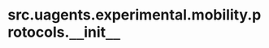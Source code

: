 <a id="src.uagents.experimental.mobility.protocols.__init__"></a>

# src.uagents.experimental.mobility.protocols.`__`init`__`


